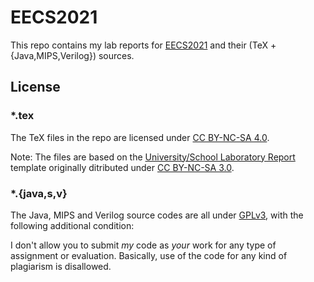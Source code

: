 # EECS2021

This repo contains my lab reports for [EECS2021](https://wiki.eecs.yorku.ca/course_archive/2014-15/W/2021/) and their (TeX + {Java,MIPS,Verilog}) sources.

## License

### *.tex

The TeX files in the repo are licensed under [CC BY-NC-SA 4.0](https://creativecommons.org/licenses/by-nc-sa/4.0/).

Note: The files are based on the [University/School Laboratory Report](http://www.latextemplates.com/template/university-school-laboratory-report) template originally ditributed under [CC BY-NC-SA 3.0](http://creativecommons.org/licenses/by-nc-sa/3.0/).

### *.{java,s,v}

The Java, MIPS and Verilog source codes are all under [GPLv3](https://www.gnu.org/licenses/gpl.html), with the following additional condition:

I don't allow you to submit *my* code as *your* work for any type of assignment or evaluation. Basically, use of the code for any kind of plagiarism is disallowed.
